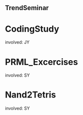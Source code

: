 ## TrendSeminar

# CodingStudy
involved: JY

# PRML_Excercises
involved: SY

# Nand2Tetris
involved: SY



